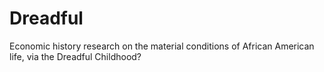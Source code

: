 # Dreadful
Economic history research on the material conditions of African American life, via the Dreadful Childhood?
